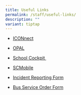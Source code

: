```yaml
---
title: Useful Links
permalink: /staff/useful-links/
description: ""
variant: tiptap
---
```

<ul data-tight="true" class="tight">
<li>
<p><a href="https://icon.moe.edu.sg/" rel="noopener" target="_blank">ICONnect</a>
</p>
</li>
<li>
<p><a href="https://opal2.moe.edu.sg/" rel="noopener" target="_blank">OPAL</a>
</p>
</li>
<li>
<p><a href="https://schoolcockpit.moe.gov.sg/" rel="noopener" target="_blank">School Cockpit&nbsp;</a>
</p>
</li>
<li>
<p><a href="https://scmobile.moe.edu.sg/login" rel="noopener noreferrer nofollow" target="_blank">SCMobile</a>
</p>
</li>
<li>
<p><a href="https://go.gov.sg/nyjcincidentreporting" rel="noopener noreferrer nofollow" target="_blank">Incident Reporting Form</a>
</p>
</li>
<li>
<p><a href="https://go.gov.sg/nyjcbusbooking" rel="noopener noreferrer nofollow" target="_blank">Bus Service Order Form</a>
</p>
</li>
</ul>
<p></p>